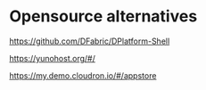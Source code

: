 # Opensource alternatives

https://github.com/DFabric/DPlatform-Shell

https://yunohost.org/#/

https://my.demo.cloudron.io/#/appstore
